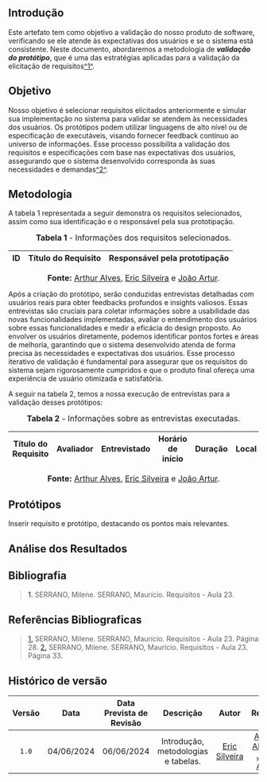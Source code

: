 ## <a>Introdução</a>

Este artefato tem como objetivo a validação do nosso produto de software, verificando se ele atende às expectativas dos usuários e se o sistema está consistente. Neste documento, abordaremos a metodologia de <b>*validação do protótipo*</b>, que é uma das estratégias aplicadas para a validação da elicitação de requisitos<a id="anchor_1" href="#REF1">^1^</a>. 


## <a>Objetivo</a>

Nosso objetivo é selecionar requisitos elicitados anteriormente e simular sua implementação no sistema para validar se atendem às necessidades dos usuários. Os protótipos podem utilizar linguagens de alto nível ou de especificação de executáveis, visando fornecer feedback contínuo ao universo de informações. Esse processo possibilita a validação dos requisitos e especificações com base nas expectativas dos usuários, assegurando que o sistema desenvolvido corresponda às suas necessidades e demandas<a id="anchor_2" href="#REF2">^2^</a>.


## <a>Metodologia</a>

A tabela 1 representada a seguir demonstra os requisitos selecionados, assim como sua identificação e o responsável pela sua prototipação.

<font size="3"><p style="text-align: center"><b>Tabela 1</b> - Informações dos requisitos selecionados.</p></font>

<center>

|**ID**|**Título do Requisito**|**Responsável pela prototipação**|
|------|-----------------------|------------------|

<font size="3"><p style="text-align: center"><b>Fonte:</b> [Arthur Alves](https://github.com/Arthrok), [Eric Silveira](https://github.com/ericbky) e [João Artur](https://github.com/joao-artl).</p></font>

</center>

Após a criação do protótipo, serão conduzidas entrevistas detalhadas com usuários reais para obter feedbacks profundos e insights valiosos. Essas entrevistas são cruciais para coletar informações sobre a usabilidade das novas funcionalidades implementadas, avaliar o entendimento dos usuários sobre essas funcionalidades e medir a eficácia do design proposto. Ao envolver os usuários diretamente, podemos identificar pontos fortes e áreas de melhoria, garantindo que o sistema desenvolvido atenda de forma precisa às necessidades e expectativas dos usuários. Esse processo iterativo de validação é fundamental para assegurar que os requisitos do sistema sejam rigorosamente cumpridos e que o produto final ofereça uma experiência de usuário otimizada e satisfatória.

A seguir na tabela 2, temos a nossa execução de entrevistas para a validação desses protótipos:

<center>

<font size="3"><p style="text-align: center"><b>Tabela 2</b> - Informações sobre as entrevistas executadas.</p></font>

|**Título do Requisito**|**Avaliador**|**Entrevistado**|**Horário de início**|**Duração**|**Local**|
|------|-----------------------|------------------|----|-----|-------|

<font size="3"><p style="text-align: center"><b>Fonte:</b> [Arthur Alves](https://github.com/Arthrok), [Eric Silveira](https://github.com/ericbky) e [João Artur](https://github.com/joao-artl).</p></font>

</center>

## <a>Protótipos</a>

Inserir requisito e protótipo, destacando os pontos mais relevantes.

## <a>Análise dos Resultados</a>

## <a>Bibliografia</a>
> <a>1.</a> SERRANO, Milene. SERRANO, Maurício. Requisitos - Aula 23.

## <a>Referências Bibliograficas</a>

> <a id="FRM1" href="#anchor_1">1.</a> SERRANO, Milene. SERRANO, Maurício. Requisitos - Aula 23. Página 28.
> <a id="FRM2" href="#anchor_2">2.</a> SERRANO, Milene. SERRANO, Maurício. Requisitos - Aula 23. Página 33.

## Histórico de versão
|Versão|Data|Data Prevista de Revisão|Descrição|Autor|Revisor|
| :------: | :----------: |:-----------: | :----------------------: | :---------: |:---------: |
| `1.0` | 04/06/2024 | 06/06/2024 | Introdução, metodologias e tabelas. | [Eric Silveira](https://github.com/ericbky) | [Arthur Alves](https://github.com/Arthrok) e [João Artur](https://github.com/joao-artl)|